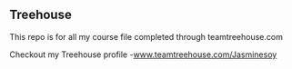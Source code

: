 ## Treehouse

This repo is for all my course file completed through teamtreehouse.com

Checkout my Treehouse profile -www.teamtreehouse.com/Jasminesoy